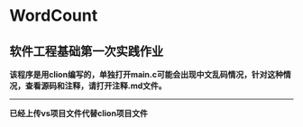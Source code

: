 # WordCount

## 软件工程基础第一次实践作业

**该程序是用clion编写的，单独打开main.c可能会出现中文乱码情况，针对这种情况，查看源码和注释，请打开注释.md文件。**
*************
**已经上传vs项目文件代替clion项目文件**
